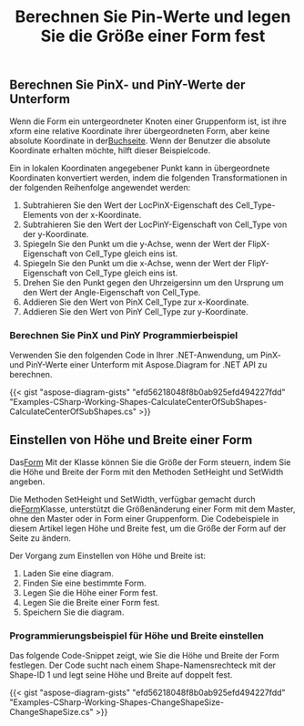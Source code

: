 ﻿---
title: Berechnen Sie Pin-Werte und legen Sie die Größe einer Form fest
type: docs
weight: 60
url: /de/net/calculate-pin-values-and-setting-size-of-a-shape/
description: In diesem Abschnitt wird erläutert, wie PinX- und PinY-Werte der Unterform mit Aspose.Diagram berechnet werden.
---
## **Berechnen Sie PinX- und PinY-Werte der Unterform**
 Wenn die Form ein untergeordneter Knoten einer Gruppenform ist, ist ihre xform eine relative Koordinate ihrer übergeordneten Form, aber keine absolute Koordinate in der[Buchseite](http://www.aspose.com/api/net/diagram/aspose.diagram/page). Wenn der Benutzer die absolute Koordinate erhalten möchte, hilft dieser Beispielcode.

Ein in lokalen Koordinaten angegebener Punkt kann in übergeordnete Koordinaten konvertiert werden, indem die folgenden Transformationen in der folgenden Reihenfolge angewendet werden:

1. Subtrahieren Sie den Wert der LocPinX-Eigenschaft des Cell_Type-Elements von der x-Koordinate.
1. Subtrahieren Sie den Wert der LocPinY-Eigenschaft von Cell_Type von der y-Koordinate.
1. Spiegeln Sie den Punkt um die y-Achse, wenn der Wert der FlipX-Eigenschaft von Cell_Type gleich eins ist.
1. Spiegeln Sie den Punkt um die x-Achse, wenn der Wert der FlipY-Eigenschaft von Cell_Type gleich eins ist.
1. Drehen Sie den Punkt gegen den Uhrzeigersinn um den Ursprung um den Wert der Angle-Eigenschaft von Cell_Type.
1. Addieren Sie den Wert von PinX Cell_Type zur x-Koordinate.
1. Addieren Sie den Wert von PinY Cell_Type zur y-Koordinate.
### **Berechnen Sie PinX und PinY Programmierbeispiel**
Verwenden Sie den folgenden Code in Ihrer .NET-Anwendung, um PinX- und PinY-Werte einer Unterform mit Aspose.Diagram for .NET API zu berechnen.







{{< gist "aspose-diagram-gists" "efd56218048f8b0ab925efd494227fdd" "Examples-CSharp-Working-Shapes-CalculateCenterOfSubShapes-CalculateCenterOfSubShapes.cs" >}}
## **Einstellen von Höhe und Breite einer Form**
 Das[Form](http://www.aspose.com/api/net/diagram/aspose.diagram/shape) Mit der Klasse können Sie die Größe der Form steuern, indem Sie die Höhe und Breite der Form mit den Methoden SetHeight und SetWidth angeben.

 Die Methoden SetHeight und SetWidth, verfügbar gemacht durch die[Form](http://www.aspose.com/api/net/diagram/aspose.diagram/shape)Klasse, unterstützt die Größenänderung einer Form mit dem Master, ohne den Master oder in Form einer Gruppenform. Die Codebeispiele in diesem Artikel legen Höhe und Breite fest, um die Größe der Form auf der Seite zu ändern.

Der Vorgang zum Einstellen von Höhe und Breite ist:

1. Laden Sie eine diagram.
1. Finden Sie eine bestimmte Form.
1. Legen Sie die Höhe einer Form fest.
1. Legen Sie die Breite einer Form fest.
1. Speichern Sie die diagram.
### **Programmierungsbeispiel für Höhe und Breite einstellen**
Das folgende Code-Snippet zeigt, wie Sie die Höhe und Breite der Form festlegen. Der Code sucht nach einem Shape-Namensrechteck mit der Shape-ID 1 und legt seine Höhe und Breite auf doppelt fest.

{{< gist "aspose-diagram-gists" "efd56218048f8b0ab925efd494227fdd" "Examples-CSharp-Working-Shapes-ChangeShapeSize-ChangeShapeSize.cs" >}}
